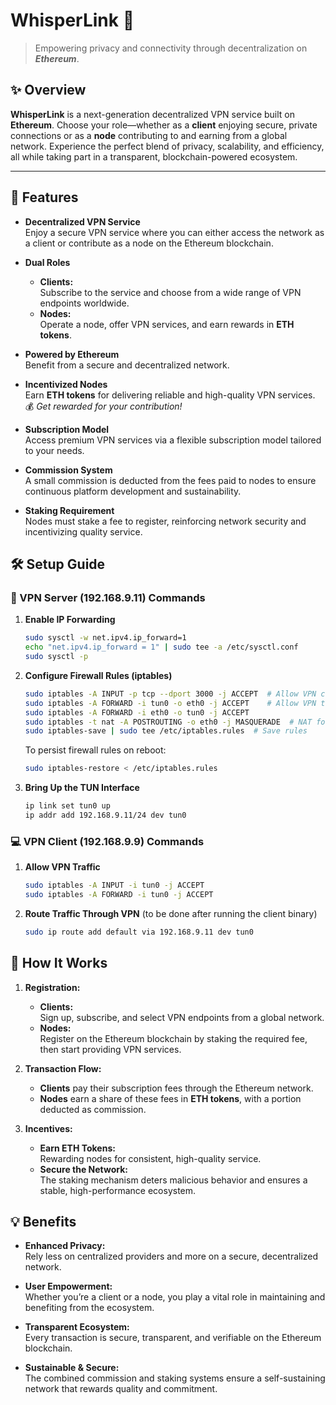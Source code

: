 # WhisperLink 🤫
> Empowering privacy and connectivity through decentralization on ***Ethereum***.

## ✨ Overview
**WhisperLink** is a next-generation decentralized VPN service built on **Ethereum**. Choose your role—whether as a **client** enjoying secure, private connections or as a **node** contributing to and earning from a global network. Experience the perfect blend of privacy, scalability, and efficiency, all while taking part in a transparent, blockchain-powered ecosystem.

---

## 🌟 Features

- **Decentralized VPN Service**  
  Enjoy a secure VPN service where you can either access the network as a client or contribute as a node on the Ethereum blockchain.

- **Dual Roles**  
  - **Clients:**  
    Subscribe to the service and choose from a wide range of VPN endpoints worldwide.
  - **Nodes:**  
    Operate a node, offer VPN services, and earn rewards in **ETH tokens**.

- **Powered by Ethereum**  
  Benefit from a secure and decentralized network.

- **Incentivized Nodes**  
  Earn **ETH tokens** for delivering reliable and high-quality VPN services.  
  💰 _Get rewarded for your contribution!_

- **Subscription Model**  
  Access premium VPN services via a flexible subscription model tailored to your needs.

- **Commission System**  
  A small commission is deducted from the fees paid to nodes to ensure continuous platform development and sustainability.

- **Staking Requirement**  
  Nodes must stake a fee to register, reinforcing network security and incentivizing quality service.

## 🛠️ Setup Guide


### 🚀 VPN Server (192.168.9.11) Commands

1. **Enable IP Forwarding**
    ```bash
    sudo sysctl -w net.ipv4.ip_forward=1
    echo "net.ipv4.ip_forward = 1" | sudo tee -a /etc/sysctl.conf
    sudo sysctl -p
    ```
2. **Configure Firewall Rules (iptables)**
    ```bash
    sudo iptables -A INPUT -p tcp --dport 3000 -j ACCEPT  # Allow VPN connection port
    sudo iptables -A FORWARD -i tun0 -o eth0 -j ACCEPT    # Allow VPN traffic
    sudo iptables -A FORWARD -i eth0 -o tun0 -j ACCEPT
    sudo iptables -t nat -A POSTROUTING -o eth0 -j MASQUERADE  # NAT for external traffic
    sudo iptables-save | sudo tee /etc/iptables.rules  # Save rules
    ```
    To persist firewall rules on reboot:
    ```bash
    sudo iptables-restore < /etc/iptables.rules
    ```
3. **Bring Up the TUN Interface**
    ```bash
    ip link set tun0 up
    ip addr add 192.168.9.11/24 dev tun0
    ```

### 💻 VPN Client (192.168.9.9) Commands

1. **Allow VPN Traffic**
    ```bash
    sudo iptables -A INPUT -i tun0 -j ACCEPT
    sudo iptables -A FORWARD -i tun0 -j ACCEPT
    ```
2. **Route Traffic Through VPN** (to be done after running the client binary)
    ```bash
    sudo ip route add default via 192.168.9.11 dev tun0
    ```

## 🔄 How It Works

1. **Registration:**
   - **Clients:**  
     Sign up, subscribe, and select VPN endpoints from a global network.
   - **Nodes:**  
     Register on the Ethereum blockchain by staking the required fee, then start providing VPN services.

2. **Transaction Flow:**
   - **Clients** pay their subscription fees through the Ethereum network.
   - **Nodes** earn a share of these fees in **ETH tokens**, with a portion deducted as commission.

3. **Incentives:**
   - **Earn ETH Tokens:**  
     Rewarding nodes for consistent, high-quality service.
   - **Secure the Network:**  
     The staking mechanism deters malicious behavior and ensures a stable, high-performance ecosystem.

## 💡 Benefits

- **Enhanced Privacy:**  
  Rely less on centralized providers and more on a secure, decentralized network.

- **User Empowerment:**  
  Whether you’re a client or a node, you play a vital role in maintaining and benefiting from the ecosystem.

- **Transparent Ecosystem:**  
  Every transaction is secure, transparent, and verifiable on the Ethereum blockchain.

- **Sustainable & Secure:**  
  The combined commission and staking systems ensure a self-sustaining network that rewards quality and commitment.
